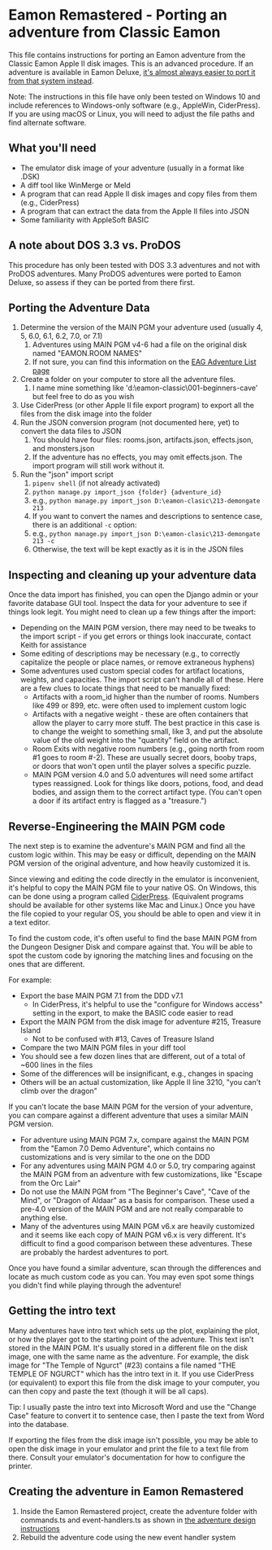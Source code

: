 # Eamon Remastered - Porting an adventure from Classic Eamon

This file contains instructions for porting an Eamon adventure from the Classic Eamon Apple II disk images. This is an advanced procedure. If an adventure is available in Eamon Deluxe, [it's almost always easier to port it from that system instead](PORTING-EDX-ADVENTURES.md).

Note: The instructions in this file have only been tested on Windows 10 and include references to Windows-only software (e.g., AppleWin, CiderPress). If you are using macOS or Linux, you will need to adjust the file paths and find alternate software.

## What you'll need

* The emulator disk image of your adventure (usually in a format like .DSK)
* A diff tool like WinMerge or Meld
* A program that can read Apple II disk images and copy files from them (e.g., CiderPress)
* A program that can extract the data from the Apple II files into JSON
* Some familiarity with AppleSoft BASIC

## A note about DOS 3.3 vs. ProDOS

This procedure has only been tested with DOS 3.3 adventures and not with ProDOS adventures. Many ProDOS adventures were ported to Eamon Deluxe, so assess if they can be ported from there first.

## Porting the Adventure Data

1. Determine the version of the MAIN PGM your adventure used (usually 4, 5, 6.0, 6.1, 6.2, 7.0, or 7.1)
    1. Adventures using MAIN PGM v4-6 had a file on the original disk named "EAMON.ROOM NAMES"
    1. If not sure, you can find this information on the [EAG Adventure List page](http://www.eamonag.org/lists/list-master.htm)
1. Create a folder on your computer to store all the adventure files.
    1. I name mine something like 'd:\eamon-classic\001-beginners-cave' but feel free to do as you wish
1. Use CiderPress (or other Apple II file export program) to export all the files from the disk image into the folder
1. Run the JSON conversion program (not documented here, yet) to convert the data files to JSON
    1. You should have four files: rooms.json, artifacts.json, effects.json, and monsters.json
    1. If the adventure has no effects, you may omit effects.json. The import program will still work without it.
1. Run the "json" import script
    1. `pipenv shell` (if not already activated)
    1. `python manage.py import_json {folder} {adventure_id}`
    1. e.g., `python manage.py import_json D:\eamon-clasic\213-demongate 213`
    1. If you want to convert the names and descriptions to sentence case, there is an additional `-c` option:
    1. e.g., `python manage.py import_json D:\eamon-clasic\213-demongate 213 -c`
    1. Otherwise, the text will be kept exactly as it is in the JSON files
    
## Inspecting and cleaning up your adventure data

Once the data import has finished, you can open the Django admin or your favorite database GUI tool. Inspect the data for your adventure to see if things look legit. You might need to clean up a few things after the import:

* Depending on the MAIN PGM version, there may need to be tweaks to the import script - if you get errors or things look inaccurate, contact Keith for assistance
* Some editing of descriptions may be necessary (e.g., to correctly capitalize the people or place names, or remove extraneous hyphens)
* Some adventures used custom special codes for artifact locations, weights, and capacities. The import script can't handle all of these. Here are a few clues to locate things that need to be manually fixed:
    * Artifacts with a room_id higher than the number of rooms. Numbers like 499 or 899, etc. were often used to implement custom logic
    * Artifacts with a negative weight - these are often containers that allow the player to carry more stuff. The best practice in this case is to change the weight to something small, like 3, and put the absolute value of the old weight into the "quantity" field on the artifact.
    * Room Exits with negative room numbers (e.g., going north from room #1 goes to room #-2). These are usually secret doors, booby traps, or doors that won't open until the player solves a specific puzzle.
    * MAIN PGM version 4.0 and 5.0 adventures will need some artifact types reassigned. Look for things like doors, potions, food, and dead bodies, and assign them to the correct artifact type. (You can't open a door if its artifact entry is flagged as a "treasure.")

## Reverse-Engineering the MAIN PGM code   

The next step is to examine the adventure's MAIN PGM and find all the custom logic within. This may be easy or difficult, depending on the MAIN PGM version of the original adventure, and how heavily customized it is.

Since viewing and editing the code directly in the emulator is inconvenient, it's helpful to copy the MAIN PGM file to your native OS. On Windows, this can be done using a program called [CiderPress](https://a2ciderpress.com/). (Equivalent programs should be available for other systems like Mac and Linux.) Once you have the file copied to your regular OS, you should be able to open and view it in a text editor.

To find the custom code, it's often useful to find the base MAIN PGM from the Dungeon Designer Disk and compare against that. You will be able to spot the custom code by ignoring the matching lines and focusing on the ones that are different.

For example:

* Export the base MAIN PGM 7.1 from the DDD v7.1
  * In CiderPress, it's helpful to use the "configure for Windows access" setting in the export, to make the BASIC code easier to read 
* Export the MAIN PGM from the disk image for adventure #215, Treasure Island
  * Not to be confused with #13, Caves of Treasure Island
* Compare the two MAIN PGM files in your diff tool
* You should see a few dozen lines that are different, out of a total of ~600 lines in the files
* Some of the differences will be insignificant, e.g., changes in spacing
* Others will be an actual customization, like Apple II line 3210, "you can't climb over the dragon"

If you can't locate the base MAIN PGM for the version of your adventure, you can compare against a different adventure that uses a similar MAIN PGM version.

* For adventure using MAIN PGM 7.x, compare against the MAIN PGM from the "Eamon 7.0 Demo Adventure", which contains no customizations and is very similar to the one on the DDD
* For any adventures using MAIN PGM 4.0 or 5.0, try comparing against the MAIN PGM from an adventure with few customizations, like "Escape from the Orc Lair"
* Do not use the MAIN PGM from "The Beginner's Cave", "Cave of the Mind", or "Dragon of Aldaar" as a basis for comparison. These used a pre-4.0 version of the MAIN PGM and are not really comparable to anything else.
* Many of the adventures using MAIN PGM v6.x are heavily customized and it seems like each copy of MAIN PGM v6.x is very different. It's difficult to find a good comparison between these adventures. These are probably the hardest adventures to port.

Once you have found a similar adventure, scan through the differences and locate as much custom code as you can. You may even spot some things you didn't find while playing through the adventure!

## Getting the intro text

Many adventures have intro text which sets up the plot, explaining the plot, or how the player got to the starting point of the adventure. This text isn't stored in the MAIN PGM. It's usually stored in a different file on the disk image, one with the same name as the adventure. For example, the disk image for "The Temple of Ngurct" (#23) contains a file named "THE TEMPLE OF NGURCT" which has the intro text in it. If you use CiderPress (or equivalent) to export this file from the disk image to your computer, you can then copy and paste the text (though it will be all caps).

Tip: I usually paste the intro text into Microsoft Word and use the "Change Case" feature to convert it to sentence case,
 then I paste the text from Word into the database. 

If exporting the files from the disk image isn't possible, you may be able to open the disk image in your emulator and print the file to a text file from there. Consult your emulator's documentation for how to configure the printer. 

## Creating the adventure in Eamon Remastered

1. Inside the Eamon Remastered project, create the adventure folder with commands.ts and event-handlers.ts as shown in [the adventure design instructions](ADVENTURE-DESIGN.md)
1. Rebuild the adventure code using the new event handler system
